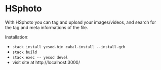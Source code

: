 # HSphoto

With HSphoto you can tag and upload your images/videos, and search for the tag and meta informations of the file.

Installation:

- `stack install yesod-bin cabal-install --install-gch`
- `stack build`
- `stack exec -- yesod devel`
- visit site at http://localhost:3000/
